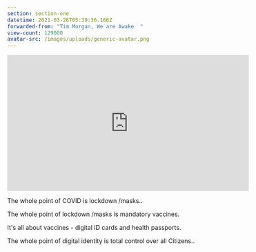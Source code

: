 ```yaml
---
section: section-one
datetime: 2021-03-26T05:39:36.166Z
forwarded-from: "Tim Morgan, We are Awake  "
view-count: 129000
avatar-src: /images/uploads/generic-avatar.png
---
```

<iframe width="560" height="315" src="https://www.youtube.com/embed/lHLDH55Igc4?si=JIHB51xiIs67DH4d" title="YouTube video player" frameborder="0" allow="accelerometer; autoplay; clipboard-write; encrypted-media; gyroscope; picture-in-picture; web-share" allowfullscreen></iframe>

The whole point of COVID is lockdown /masks..

The whole point of lockdown /masks is mandatory vaccines.

It's all about vaccines - digital ID cards and health passports.

The whole point of digital identity is total control over all Citizens..